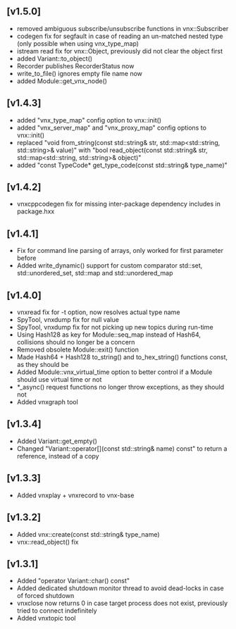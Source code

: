 
## [v1.5.0]

- removed ambiguous subscribe/unsubscribe functions in vnx::Subscriber
- codegen fix for segfault in case of reading an un-matched nested type (only possible when using vnx_type_map)
- istream read fix for vnx::Object, previously did not clear the object first
- added Variant::to_object()
- Recorder publishes RecorderStatus now
- write_to_file() ignores empty file name now
- added Module::get_vnx_node()

## [v1.4.3]

- added "vnx_type_map" config option to vnx::init()
- added "vnx_server_map" and "vnx_proxy_map" config options to vnx::init()
- replaced "void from_string(const std::string& str, std::map<std::string, std::string>& value)" with "bool read_object(const std::string& str, std::map<std::string, std::string>& object)"
- added "const TypeCode* get_type_code(const std::string& type_name)"

## [v1.4.2]

- vnxcppcodegen fix for missing inter-package dependency includes in package.hxx

## [v1.4.1]

- Fix for command line parsing of arrays, only worked for first parameter before
- Added write_dynamic() support for custom comparator std::set, std::unordered_set, std::map and std::unordered_map

## [v1.4.0]

- vnxread fix for -t option, now resolves actual type name
- SpyTool, vnxdump fix for null value
- SpyTool, vnxdump fix for not picking up new topics during run-time
- Using Hash128 as key for Module::seq_map instead of Hash64, collisions should no longer be a concern
- Removed obsolete Module::exit() function
- Made Hash64 + Hash128 to_string() and to_hex_string() functions const, as they should be
- Added Module::vnx_virtual_time option to better control if a Module should use virtual time or not
- *_async() request functions no longer throw exceptions, as they should not
- Added vnxgraph tool

## [v1.3.4]

- Added Variant::get_empty()
- Changed "Variant::operator[](const std::string& name) const" to return a reference, instead of a copy

## [v1.3.3]

- Added vnxplay + vnxrecord to vnx-base

## [v1.3.2]

- Added vnx::create(const std::string& type_name)
- vnx::read_object() fix

## [v1.3.1]

- Added "operator Variant::char() const"
- Added dedicated shutdown monitor thread to avoid dead-locks in case of forced shutdown
- vnxclose now returns 0 in case target process does not exist, previously tried to connect indefinitely
- Added vnxtopic tool

